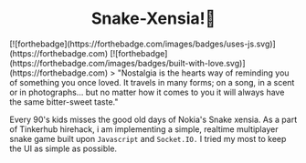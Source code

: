 <h1 align="center"> Snake-Xensia!🐍 </h1>
[![forthebadge](https://forthebadge.com/images/badges/uses-js.svg)](https://forthebadge.com)
[![forthebadge](https://forthebadge.com/images/badges/built-with-love.svg)](https://forthebadge.com)
> "Nostalgia is the hearts way of reminding you of something you once loved. It travels in many forms; on a song, in a scent or in photographs… but no matter how it comes to you it will always have the same bitter-sweet taste."

Every 90's kids misses the good old days of Nokia's Snake xensia. As a part of Tinkerhub hirehack, i am implementing a simple, realtime multiplayer snake game built upon `Javascript` and `Socket.IO.` I tried my most to keep the UI as simple as possible.


